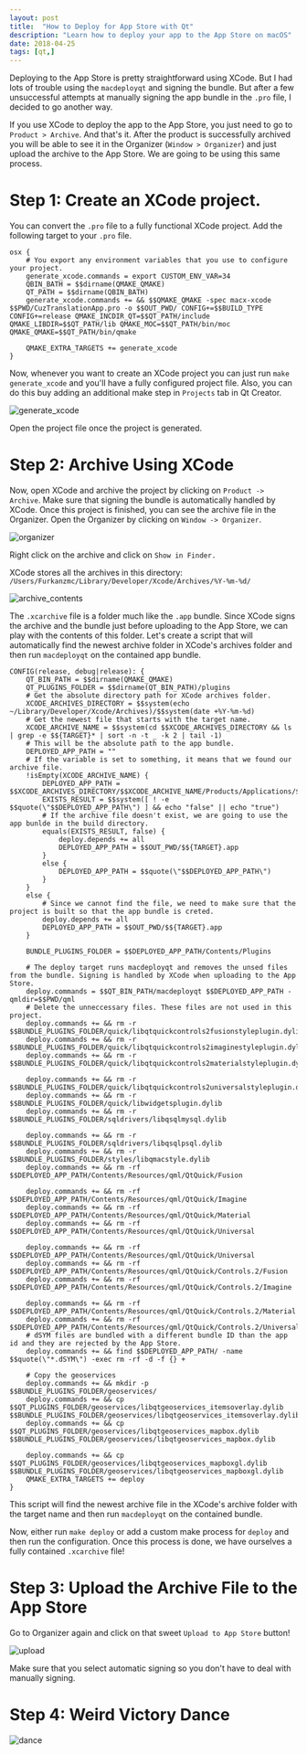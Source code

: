 ```yaml
---
layout: post
title:  "How to Deploy for App Store with Qt"
description: "Learn how to deploy your app to the App Store on macOS"
date: 2018-04-25
tags: [qt,]
---
```


Deploying to the App Store is pretty straightforward using XCode. But I had lots of trouble using the `macdeployqt` and signing the bundle.
But after a few unsuccessful attempts at manually signing the app bundle in the `.pro` file, I decided to go another way.

If you use XCode to deploy the app to the App Store, you just need to go to `Product > Archive`. And that's it. After the product is successfully archived
you will be able to see it in the Organizer (`Window > Organizer`) and just upload the archive to the App Store. We are going to be using this same process.

# Step 1: Create an XCode project.

You can convert the `.pro` file to a fully functional XCode project. Add the following target to your `.pro` file.

```
osx {
    # You export any environment variables that you use to configure your project.
    generate_xcode.commands = export CUSTOM_ENV_VAR=34
    QBIN_BATH = $$dirname(QMAKE_QMAKE)
    QT_PATH = $$dirname(QBIN_BATH)
    generate_xcode.commands += && $$QMAKE_QMAKE -spec macx-xcode $$PWD/CuzTranslationApp.pro -o $$OUT_PWD/ CONFIG+=$$BUILD_TYPE CONFIG+=release QMAKE_INCDIR_QT=$$QT_PATH/include QMAKE_LIBDIR=$$QT_PATH/lib QMAKE_MOC=$$QT_PATH/bin/moc QMAKE_QMAKE=$$QT_PATH/bin/qmake

    QMAKE_EXTRA_TARGETS += generate_xcode
}
```

Now, whenever you want to create an XCode project you can just run `make generate_xcode` and you'll have a fully configured project file.
Also, you can do this buy adding an additional make step in `Projects` tab in Qt Creator.

![generate_xcode](https://drive.google.com/uc?export=download&id=1U01isydj83gXqT8eU1hKq2TrhqG5VNoB)

Open the project file once the project is generated.

# Step 2: Archive Using XCode

Now, open XCode and archive the project by clicking on `Product -> Archive`. Make sure that signing the bundle is automatically handled by XCode. Once this project is finished, you can see the archive file in the Organizer.
Open the Organizer by clicking on `Window -> Organizer`.

![organizer](https://drive.google.com/uc?export=download&id=1SjK3bZvUsyv2stAOZldOjIXedpLX5-q7)


Right click on the archive and click on `Show in Finder.`

XCode stores all the archives in this directory: `/Users/Furkanzmc/Library/Developer/Xcode/Archives/%Y-%m-%d/`

![archive_contents](https://drive.google.com/uc?export=download&id=1eu0QeHRJetqwvlzF0ih-HmmVkI2cpQdX)

The `.xcarchive` file is a folder much like the `.app` bundle. Since XCode signs the archive and the bundle just before uploading to the App Store, we can play with the contents of this folder.
Let's create a script that will automatically find the newest archive folder in XCode's archives folder and then run `macdeployqt` on the contained app bundle.

```
CONFIG(release, debug|release): {
    QT_BIN_PATH = $$dirname(QMAKE_QMAKE)
    QT_PLUGINS_FOLDER = $$dirname(QT_BIN_PATH)/plugins
    # Get the absolute directory path for XCode archives folder.
    XCODE_ARCHIVES_DIRECTORY = $$system(echo ~/Library/Developer/Xcode/Archives)/$$system(date +%Y-%m-%d)
    # Get the newest file that starts with the target name.
    XCODE_ARCHIVE_NAME = $$system(cd $$XCODE_ARCHIVES_DIRECTORY && ls | grep -e $${TARGET}* | sort -n -t _ -k 2 | tail -1)
    # This will be the absolute path to the app bundle.
    DEPLOYED_APP_PATH = ""
    # If the variable is set to something, it means that we found our archive file.
    !isEmpty(XCODE_ARCHIVE_NAME) {
        DEPLOYED_APP_PATH = $$XCODE_ARCHIVES_DIRECTORY/$$XCODE_ARCHIVE_NAME/Products/Applications/$${TARGET}.app
        EXISTS_RESULT = $$system([ ! -e $$quote(\"$$DEPLOYED_APP_PATH\") ] && echo "false" || echo "true")
        # If the archive file doesn't exist, we are going to use the app bunlde in the build directory.
        equals(EXISTS_RESULT, false) {
            deploy.depends += all
            DEPLOYED_APP_PATH = $$OUT_PWD/$${TARGET}.app
        }
        else {
            DEPLOYED_APP_PATH = $$quote(\"$$DEPLOYED_APP_PATH\")
        }
    }
    else {
        # Since we cannot find the file, we need to make sure that the project is built so that the app bundle is creted.
        deploy.depends += all
        DEPLOYED_APP_PATH = $$OUT_PWD/$${TARGET}.app
    }

    BUNDLE_PLUGINS_FOLDER = $$DEPLOYED_APP_PATH/Contents/Plugins

    # The deploy target runs macdeployqt and removes the unsed files from the bundle. Signing is handled by XCode when uploading to the App Store.
    deploy.commands = $$QT_BIN_PATH/macdeployqt $$DEPLOYED_APP_PATH -qmldir=$$PWD/qml
    # Delete the unneccessary files. These files are not used in this project.
    deploy.commands += && rm -r $$BUNDLE_PLUGINS_FOLDER/quick/libqtquickcontrols2fusionstyleplugin.dylib
    deploy.commands += && rm -r $$BUNDLE_PLUGINS_FOLDER/quick/libqtquickcontrols2imaginestyleplugin.dylib
    deploy.commands += && rm -r $$BUNDLE_PLUGINS_FOLDER/quick/libqtquickcontrols2materialstyleplugin.dylib

    deploy.commands += && rm -r $$BUNDLE_PLUGINS_FOLDER/quick/libqtquickcontrols2universalstyleplugin.dylib
    deploy.commands += && rm -r $$BUNDLE_PLUGINS_FOLDER/quick/libwidgetsplugin.dylib
    deploy.commands += && rm -r $$BUNDLE_PLUGINS_FOLDER/sqldrivers/libqsqlmysql.dylib

    deploy.commands += && rm -r $$BUNDLE_PLUGINS_FOLDER/sqldrivers/libqsqlpsql.dylib
    deploy.commands += && rm -r $$BUNDLE_PLUGINS_FOLDER/styles/libqmacstyle.dylib
    deploy.commands += && rm -rf $$DEPLOYED_APP_PATH/Contents/Resources/qml/QtQuick/Fusion

    deploy.commands += && rm -rf $$DEPLOYED_APP_PATH/Contents/Resources/qml/QtQuick/Imagine
    deploy.commands += && rm -rf $$DEPLOYED_APP_PATH/Contents/Resources/qml/QtQuick/Material
    deploy.commands += && rm -rf $$DEPLOYED_APP_PATH/Contents/Resources/qml/QtQuick/Universal

    deploy.commands += && rm -rf $$DEPLOYED_APP_PATH/Contents/Resources/qml/QtQuick/Universal
    deploy.commands += && rm -rf $$DEPLOYED_APP_PATH/Contents/Resources/qml/QtQuick/Controls.2/Fusion
    deploy.commands += && rm -rf $$DEPLOYED_APP_PATH/Contents/Resources/qml/QtQuick/Controls.2/Imagine

    deploy.commands += && rm -rf $$DEPLOYED_APP_PATH/Contents/Resources/qml/QtQuick/Controls.2/Material
    deploy.commands += && rm -rf $$DEPLOYED_APP_PATH/Contents/Resources/qml/QtQuick/Controls.2/Universal
    # dSYM files are bundled with a different bundle ID than the app id and they are rejected by the App Store.
    deploy.commands += && find $$DEPLOYED_APP_PATH/ -name $$quote(\"*.dSYM\") -exec rm -rf -d -f {} +

    # Copy the geoservices
    deploy.commands += && mkdir -p $$BUNDLE_PLUGINS_FOLDER/geoservices/
    deploy.commands += && cp $$QT_PLUGINS_FOLDER/geoservices/libqtgeoservices_itemsoverlay.dylib $$BUNDLE_PLUGINS_FOLDER/geoservices/libqtgeoservices_itemsoverlay.dylib
    deploy.commands += && cp $$QT_PLUGINS_FOLDER/geoservices/libqtgeoservices_mapbox.dylib $$BUNDLE_PLUGINS_FOLDER/geoservices/libqtgeoservices_mapbox.dylib

    deploy.commands += && cp $$QT_PLUGINS_FOLDER/geoservices/libqtgeoservices_mapboxgl.dylib $$BUNDLE_PLUGINS_FOLDER/geoservices/libqtgeoservices_mapboxgl.dylib
    QMAKE_EXTRA_TARGETS += deploy
}
```

This script will find the newest archive file in the XCode's archive folder with the target name and then run `macdeployqt` on the contained bundle.

Now, either run `make deploy` or add a custom make process for `deploy` and then run the configuration.
Once this process is done, we have ourselves a fully contained `.xcarchive` file!

# Step 3: Upload the Archive File to the App Store

Go to Organizer again and click on that sweet `Upload to App Store` button!

![upload](https://drive.google.com/uc?export=download&id=1CANfhT8ADAICF-M74xu8YIE93wETxjvV)

Make sure that you select automatic signing so you don't have to deal with manually signing.

# Step 4: Weird Victory Dance

![dance](https://media.giphy.com/media/eGwW26RL3PknC/giphy.gif)
